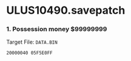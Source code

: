 # ULUS10490.savepatch

### 1. Possession money $99999999

Target File: `DATA.BIN`

```
20000040 05F5E0FF
```

